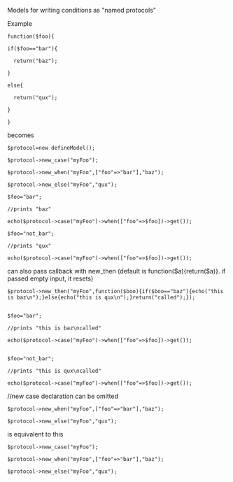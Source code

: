Models for writing conditions as "named protocols"

<!-- Still abstract -->


Example

```
function($foo){

if($foo=="bar"){

  return("baz");

}

else{

  return("qux");

}

}
```


becomes

```
$protocol=new defineModel();

$protocol->new_case("myFoo");

$protocol->new_when("myFoo",["foo"=>"bar"],"baz");

$protocol->new_else("myFoo","qux");

$foo="bar";

//prints "baz"

echo($protocol->case("myFoo")->when(["foo"=>$foo])->get());

$foo="not_bar";

//prints "qux"

echo($protocol->case("myFoo")->when(["foo"=>$foo])->get());
```

can also pass callback with new_then (default is function($a){return($a)}. if passed empty input, it resets)

```
$protocol->new_then("myFoo",function($boo){if($boo=="baz"){echo("this is baz\n");}else{echo("this is qux\n");}return("called");});


$foo="bar";

//prints "this is baz\ncalled"

echo($protocol->case("myFoo")->when(["foo"=>$foo])->get());


$foo="not_bar";

//prints "this is qux\ncalled"

echo($protocol->case("myFoo")->when(["foo"=>$foo])->get());

```

//new case declaration can be omitted

```
$protocol->new_when("myFoo",["foo"=>"bar"],"baz");

$protocol->new_else("myFoo","qux");
```

is equivalent to this

```
$protocol->new_case("myFoo");

$protocol->new_when("myFoo",["foo"=>"bar"],"baz");

$protocol->new_else("myFoo","qux");
```
